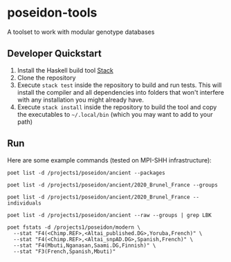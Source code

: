# poseidon-tools
A toolset to work with modular genotype databases

## Developer Quickstart

1. Install the Haskell build tool [Stack](https://docs.haskellstack.org/en/stable/README/)
2. Clone the repository
3. Execute `stack test` inside the repository to build and run tests. This will install the compiler and all dependencies into folders that won't interfere with any installation you might already have.
4. Execute `stack install` inside the repository to build the tool and copy the executables to `~/.local/bin` (which you may want to add to your path)

## Run

Here are some example commands (tested on MPI-SHH infrastructure):

    poet list -d /projects1/poseidon/ancient --packages

    poet list -d /projects1/poseidon/ancient/2020_Brunel_France --groups

    poet list -d /projects1/poseidon/ancient/2020_Brunel_France --individuals

    poet list -d /projects1/poseidon/ancient --raw --groups | grep LBK

    poet fstats -d /projects1/poseidon/modern \
      --stat "F4(<Chimp.REF>,<Altai_published.DG>,Yoruba,French)" \
      --stat "F4(<Chimp.REF>,<Altai_snpAD.DG>,Spanish,French)" \
      --stat "F4(Mbuti,Nganasan,Saami.DG,Finnish)" \
      --stat "F3(French,Spanish,Mbuti)"

